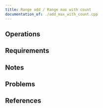 ```yaml
---
title: Range add / Range max with count
documentation_of: ./add_max_with_count.cpp
---
```


## Operations

## Requirements

## Notes

## Problems

## References
